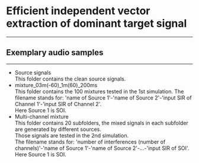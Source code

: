# Efficient independent vector extraction of dominant target signal
---
## Exemplary audio samples
---
- Source signals  
This folder contains the clean source signals.
- mixture_03m(-60)_1m(60)_200ms  
This folder contains the 100 mixtures tested in the 1st simulation. 
The filename stands for: 'name of Source 1'-'name of Source 2'-'input SIR of Channel 1'-'input SIR of Channel 2'.   
Here Source 1 is SOI.
- Multi-channel mixture  
This folder contains 20 subfolders, the mixed signals in each subfolder are generated by different sources.   
Those signals are tested in the 2nd simulation.  
The filename stands for: 'number of interferences (number of channels)'-'name of Source 1'-'name of Source 2'-...-'input SIR of SOI'. Here Source 1 is SOI.
